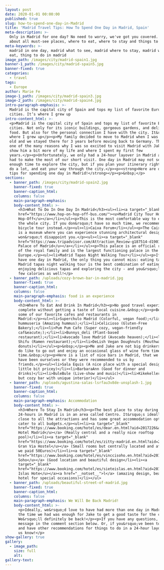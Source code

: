```yaml
---
layout: post
date: 2020-01-01 00:00:00
published: true
slug: how-to-spend-one-day-in-Madrid
title: 'Madrid Travel Tips: How To Spend One Day in Madrid, Spain'
meta-description: >-
  Only in Madrid for one day? No need to worry, we've got you covered. Read
  about all must-see places, where to eat, where to stay and things to do.
meta-keywords: >-
  madrid in one day, madrid what to see, madrid where to stay, madrid what to
  eat, thing to do in madrid
image_path: /images/city/madrid-spain1.jpg
banner-1_path: /images/city/madrid-spain5.jpg
banner-fixed: true
categories:
  - travel
tags:
  - Europe
author: Marie Fe
image-1_path: /images/city/madrid-spain3.jpg
image-2_path: /images/city/madrid-spain4.jpg
intro-paragraph-emphasis: >-
  Madrid is the capital city of Spain and tops my list of favorite European
  cities. It’s where I grew up
intro-content_html: >-
  <p>Madrid is the capital city of Spain and tops my list of favorite European
  cities. Not only for its iconic buildings, gorgeous gardens, and delicious
  food. But also for the personal connection I have with the city. It&rsquo;s
  where I grew up</p><p>My family decided to move to Madrid when I was 3 weeks
  old and we stayed there for 3 years before moving back to Germany. This was
  one of the many reasons why I was so excited to visit Madrid with Jake - To
  show him a bit more of my life and where I spent my first few
  years.</p><p>Unfortunately, we only had a 24-hour layover in Madrid and so we
  had to make the most of our short visit. One day in Madrid may not seem like
  enough time to explore the city, but if you plan your itinerary right, you can
  do a lot, and eat your way through the city.</p><p><strong>Here are our travel
  tips for spending one day in Madrid!</strong></p><p>&nbsp;</p>
sections:
  - banner_path: /images/city/madrid-spain2.jpg
    banner-fixed: true
    banner-caption_html:
    columns: false
    main-paragraph-emphasis:
    body-content_html: >-
      <h3>What To Do In One Day In Madrid</h3><ul><li><a target="_blank"
      href="https://www.hop-on-hop-off-bus.com/"><u>Madrid City Tour Hop-On
      Hop-Off</u></a></li></ul><p>This is the most comfortable way to experience
      the whole city. If you don&rsquo;t have so much time, we recommend a
      bicycle tour instead.</p><ul><li>Caixa Forum</li></ul><p>The Caixa Forum
      is a museum where you can experience stunning architectural designs that
      won&rsquo;t disappoint you.</p><ul><li><a target="_blank"
      href="https://www.tripadvisor.com/Attraction_Review-g187514-d190146-Reviews-Royal_Palace_of_Madrid-Madrid.html"><u>Royal
      Palace of Madrid</u></a></li></ul><p>This palace is an official residence
      of the royal family and is the largest functioning palace in the whole of
      Europe.</p><ul><li>Madrid Tapas Night Walking Tour</li></ul><p>If you only
      have one day in Madrid, the only thing you cannot miss: eating tapas. A
      Madrid tapas night walking tour is the best combination of eating and
      enjoying delicious tapas and exploring the city - and you&rsquo;ll burn a
      few calories as well!</p>
  - banner_path: /uploads/cozy-brown-bar-in-madrid.jpg
    banner-fixed: true
    banner-caption_html:
    columns: false
    main-paragraph-emphasis: food is an experience
    body-content_html: >-
      <h3>Where To Eat And Drink In Madrid</h3><p>No good travel experience is
      complete without getting a taste of local cuisine.&nbsp;</p><p>Below are
      some of our favorite cafes and restaurants in
      Madrid:</p><ul><li>Superchulo Madrid (Colorful, vegan food);</li><li>La
      hummuseria (Amazing hummus);</li><li>Celicioso (Gluten-Free
      Bakery);</li><li>Pum Pum Cafe (Super cozy, vegan-friendly
      caf&eacute;);</li><li>Bunnys_deli (Plant-based
      restaurant);</li><li>Avocado love Madrid (Avocado heaven);</li><li>Ramen
      Shifu (Ramen restaurant);</li><li>DeLish Vegan Doughnuts (Mouthwatering
      donuts)</li></ul><p>&nbsp;</p><p>Me and Jake are not big drinkers but we
      do like to go out and enjoy an occasional glass of wine form time to
      time.&nbsp;</p><p>Here is a list of nice bars in Madrid, that we either
      have been ourselves or they were recommended to us by
      friends.</p><ul><li>Sala Equis (A nice place with a special design but a
      little bit pricey)</li><li>BarbaraAnn (Good for dinner and
      drinks)</li><li>BuleBule (Live-show and music)</li><li>Kikekeller (Small
      but cozy bar with unique interior)</li></ul>
  - banner_path: /uploads/agustina-salas-lsrfau3v8de-unsplash-1.jpg
    banner-fixed: true
    banner-caption_html:
    columns: false
    main-paragraph-emphasis: Accommodation
    body-content_html: >-
      <h3>Where To Stay In Madrid</h3><p>The best place to stay during your
      24-hours in Madrid is in an area called Centro. It&rsquo;s ideally located
      close to all the attractions and has some great accommodation options that
      cater to all budgets.</p><ul><li><a target="_blank"
      href="https://www.booking.com/hotel/es/dear.en.html?aid=2017226&amp;no_rooms=1&amp;group_adults=2"><u>Dear
      Hotel Madrid</u></a> (Really central and a really nice rooftop
      pool)</li><li><a target="_blank"
      href="https://www.booking.com/hotel/es/zitty-madrid.en.html?aid=2017226&amp;no_rooms=1&amp;group_adults=2"><u>THC
      Gran Via Hostel</u></a> (Small rooms but centrally located and affordable-
      we paid 50Euros)</li><li><a target="_blank"
      href="https://www.booking.com/hotel/es/vinccisoho.en.html?aid=2017226&amp;no_rooms=1&amp;group_adults=2"><u>Vincci
      Soho</u></a> (Good location and beautiful design</li><li><a
      target="_blank"
      href="https://www.booking.com/hotel/es/sieteislas.en.html?aid=2017226&amp;no_rooms=1&amp;group_adults=2"><u>7
      Islas Hote</u></a><a href="__notset__">l</a> (amazing design, beautiful
      hotel for special occasions)</li></ul>
  - banner_path: /uploads/beautiful-street-of-madrid.jpg
    banner-fixed: true
    banner-caption_html:
    columns: false
    main-paragraph-emphasis: We Will Be Back Madrid!
    body-content_html: >-
      <p>Ideally, we&rsquo;d love to have had more than one day in Madrid, but
      the time we had was enough for Jake to get a good taste for the city.
      We&rsquo;ll definitely be back!</p><p>If you have any questions, drop us a
      message in the comment section below. Or, if you&rsquo;ve been to Madrid
      and have other recommendations for things to do in a 24-hour layover, let
      us know!</p>
show-gallery: true
gallery:
  - image_path:
    size: full
    alt:
gallery-text:
---
```


